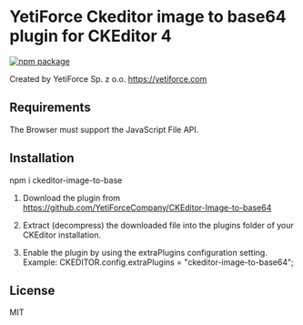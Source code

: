 # YetiForce Ckeditor image to base64 plugin for CKEditor 4

[![npm package](https://img.shields.io/npm/v/ckeditor-image-to-base/latest.svg)](https://www.npmjs.com/package/ckeditor-image-to-base)

Created by YetiForce Sp. z o.o. https://yetiforce.com

## Requirements

The Browser must support the JavaScript File API.

## Installation

npm i ckeditor-image-to-base

1.  Download the plugin from https://github.com/YetiForceCompany/CKEditor-Image-to-base64

2.  Extract (decompress) the downloaded file into the plugins folder of your
    CKEditor installation.

3.  Enable the plugin by using the extraPlugins configuration setting.
    Example: CKEDITOR.config.extraPlugins = "ckeditor-image-to-base64";

## License

MIT

